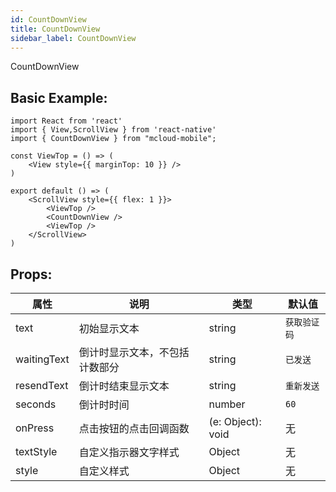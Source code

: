 ```yaml
---
id: CountDownView
title: CountDownView
sidebar_label: CountDownView
---
```


CountDownView

## Basic Example:

```SnackPlayer name=activity-indicator-simple
import React from 'react'
import { View,ScrollView } from 'react-native'
import { CountDownView } from "mcloud-mobile";

const ViewTop = () => (
    <View style={{ marginTop: 10 }} />
)

export default () => (
    <ScrollView style={{ flex: 1 }}>
        <ViewTop />
        <CountDownView />
        <ViewTop />
    </ScrollView>
)
```

## Props:

属性 | 说明 | 类型 | 默认值
----|-----|------|------
| text    | 初始显示文本 | string | `获取验证码`|
| waitingText    | 倒计时显示文本，不包括计数部分 | string | `已发送`|
| resendText| 倒计时结束显示文本 | string | `重新发送`|
| seconds  | 倒计时时间 | number | `60`|
| onPress    | 点击按钮的点击回调函数 | (e: Object): void |   无  |
| textStyle    | 自定义指示器文字样式 |   Object  | 无 |
| style    | 自定义样式 |   Object  | 无 |
